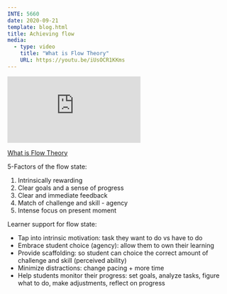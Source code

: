 ```yaml
---
INTE: 5660
date: 2020-09-21
template: blog.html
title: Achieving flow
media:
  - type: video
    title: "What is Flow Theory"
    URL: https://youtu.be/iUsOCR1KKms
---
```


<div class="aspect-ratio aspect-ratio--16-9">
  <iframe class="aspect-ratio--content" src="https://www.youtube-nocookie.com/embed/iUsOCR1KKms" title="YouTube video player" frameborder="0" allow="accelerometer; autoplay; clipboard-write; encrypted-media; gyroscope; picture-in-picture" allowfullscreen></iframe>
</div>

[What is Flow Theory](https://youtu.be/iUsOCR1KKms)

5-Factors of the flow state:

1.  Intrinsically rewarding
2.  Clear goals and a sense of progress
3.  Clear and immediate feedback
4.  Match of challenge and skill - agency
5.  Intense focus on present moment

Learner support for flow state:

-   Tap into intrinsic motivation: task they want to do vs have to do
-   Embrace student choice (agency): allow them to own their learning
-   Provide scaffolding: so student can choice the correct amount of challenge and skill (perceived ability)
-   Minimize distractions: change pacing + more time
-   Help students monitor their progress: set goals, analyze tasks, figure what to do, make adjustments, reflect on progress
